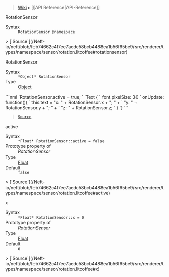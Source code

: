 > [Wiki](Home) ▸ [[API Reference|API-Reference]]

RotationSensor
<dl><dt>Syntax</dt><dd><code>RotationSensor @namespace</code></dd></dl>
> [`Source`](/Neft-io/neft/blob/feb74662c4f7ee7aedc58bcb4488ea1b56f65be9/src/renderer/types/namespace/sensor/rotation.litcoffee#rotationsensor)

RotationSensor
<dl><dt>Syntax</dt><dd><code>&#x2A;Object&#x2A; RotationSensor</code></dd><dt>Type</dt><dd><a href="/Neft-io/neft/wiki/Utils-API#isobject">Object</a></dd></dl>
```nml
`RotationSensor.active = true;
`
`Text {
`   font.pixelSize: 30
`   onUpdate: function(){
`       this.text = "x: " + RotationSensor.x + "; " +
`           "y: " + RotationSensor.y + "; " +
`           "z: " + RotationSensor.z;
`   }
`}
```

> [`Source`](/Neft-io/neft/blob/feb74662c4f7ee7aedc58bcb4488ea1b56f65be9/src/renderer/types/namespace/sensor/rotation.litcoffee#rotationsensor)

active
<dl><dt>Syntax</dt><dd><code>&#x2A;Float&#x2A; RotationSensor::active = false</code></dd><dt>Prototype property of</dt><dd><i>RotationSensor</i></dd><dt>Type</dt><dd><a href="/Neft-io/neft/wiki/Utils-API#isfloat">Float</a></dd><dt>Default</dt><dd><code>false</code></dd></dl>
> [`Source`](/Neft-io/neft/blob/feb74662c4f7ee7aedc58bcb4488ea1b56f65be9/src/renderer/types/namespace/sensor/rotation.litcoffee#active)

x
<dl><dt>Syntax</dt><dd><code>&#x2A;Float&#x2A; RotationSensor::x = 0</code></dd><dt>Prototype property of</dt><dd><i>RotationSensor</i></dd><dt>Type</dt><dd><a href="/Neft-io/neft/wiki/Utils-API#isfloat">Float</a></dd><dt>Default</dt><dd><code>0</code></dd></dl>
> [`Source`](/Neft-io/neft/blob/feb74662c4f7ee7aedc58bcb4488ea1b56f65be9/src/renderer/types/namespace/sensor/rotation.litcoffee#x)

